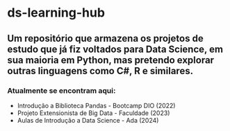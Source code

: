 # ds-learning-hub
## Um repositório que armazena os projetos de estudo que já fiz voltados para Data Science, em sua maioria em Python, mas pretendo explorar outras linguagens como C#, R e similares.
### Atualmente se encontram aqui:
- Introdução a Biblioteca Pandas - Bootcamp DIO (2022)
- Projeto Extensionista de Big Data - Faculdade (2023)
- Aulas de Introdução a Data Science - Ada (2024)
